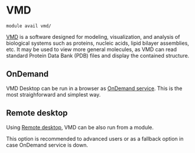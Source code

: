 # VMD

    module avail vmd/

[VMD](http://www.ks.uiuc.edu/Research/vmd/) is a software designed for modeling, visualization, and analysis of biological systems such as proteins, nucleic acids, lipid bilayer assemblies, etc. It may be used to view more general molecules, as VMD can read standard Protein Data Bank (PDB) files and display the contained structure.

## OnDemand

VMD Desktop can be run in a browser as [OnDemand service](https://ondemand.metacentrum.cz). This is the most straighforward and simplest way.

## Remote desktop 

Using [Remote desktop](../../../software/graphical-access), VMD can be also run from a module.

This option is recommended to advanced users or as a fallback option in case OnDemand service is down.


